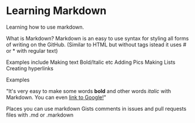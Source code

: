 # Learning Markdown

Learning how to use markdown.

What is Markdown?
Markdown is an easy to use syntax for styling all forms of writing on the GitHub. (Similar to HTML but without tags istead it uses # or * with regular text)

Examples include
  Making text Bold/Italic etc
  Adding Pics
  Making Lists
  Creating hyperlinks
  
  Examples
  
  "It's very easy to make some words **bold** and other words *italic* with Markdown. You can even [link to Google!](http://google.com)"
  
  Places you can use markdown
    Gists
    comments in issues and pull requests
    files with .md or .markdown
